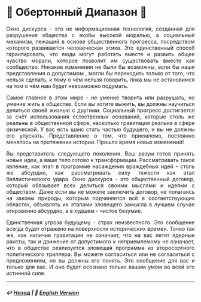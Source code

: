 # 🏬 Обертонный Диапазон 🏬
<p align="justify">Окно дискурса - это не информационная технология, созданная для разрушения общества с якобы высокой моралью, а социальный механизм, лежащий в основе общественного прогресса, посредством которого развивается человеческая этика. Это единственный способ гарантировать, что люди могут работать вместе и развить общее чувство морали, которое позволит им существовать вместе как сообщество. Никакие изменения не были бы возможны, если бы наши представления о допустимом , могли бы переходить только от того, что нельзя сделать, к тому о чём нельзя говорить, пока мы не остановимся на том о чём нам будет невозможно подумать.</p>

<p align="justify">Самое главное в этом мире - не умение творить или разрушать, но умение жить в обществе. Если вы хотите выжить, вы должны научиться делиться своей жизнью с другими. Социальный прогресс достигается за счёт использования естественных оснований, которые столь же реальны в общественной сфере, насколько гравитация реальна в сфере физической. У вас есть шанс стать частью будущего, и вы не должны его упускать. Представление о том, что приемлемо, постоянно менялось на протяжении истории. Пришло время новых изменений!</p>

<p align="justify">Вы представитель следующего поколения. Ваш разум готов принять новые идеи, а ваше тело готово к трансформации. Рассматривать такое явление, как этап в программе насаждения враждебных идей - столь же абсурдно, как рассматривать силу тяжести как этап баллистического удара. Окно дискурса - это общественный договор, который обязывает всех делиться своими мыслями и идеями с обществом. Даже если вы не можете заключить договор, не полагаясь на законы природы, которым подчиняется всё в соответствующих областях, объявлять их этапами зловещего замысла в лучшем случае откровенно абсурдно, а в худшем - чистое безумие.</p>

<p align="justify">Единственная угроза будущему - страх неизвестного. Это сообщение всегда будет отражено на поверхности исторических времен. Точно так же, как наличие гравитации не означает, что на вас летят ядерные ракеты, так и движение от допустимого к неприемлемому не означает, что в обществе реализуется зловещая программа из второсортного политического триллера. Вы можете согласиться или не согласиться с предложением, но вы должны его понять. Это сообщение для вас и только для вас. И оно будет осознано только вашим умом во всей его истинной силе.</p>
 
***

##### ↩️ [Назад](index-2.md) | 🗽 [English Version](overtone_range.md) 

